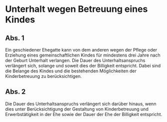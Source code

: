 # Unterhalt wegen Betreuung eines Kindes



## Abs. 1

 Ein geschiedener Ehegatte kann von dem anderen wegen der Pflege oder Erziehung eines gemeinschaftlichen Kindes für mindestens drei Jahre nach der Geburt Unterhalt verlangen. Die Dauer des Unterhaltsanspruchs verlängert sich, solange und soweit dies der Billigkeit entspricht. Dabei sind die Belange des Kindes und die bestehenden Möglichkeiten der Kinderbetreuung zu berücksichtigen.

## Abs. 2

 Die Dauer des Unterhaltsanspruchs verlängert sich darüber hinaus, wenn dies unter Berücksichtigung der Gestaltung von Kinderbetreuung und Erwerbstätigkeit in der Ehe sowie der Dauer der Ehe der Billigkeit entspricht. 

